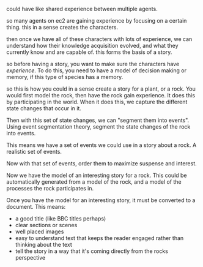 
could have like shared experience between multiple agents.

so many agents on ec2 are gaining experience by focusing on a certain thing. this in a sense creates the characters.

then once we have all of these characters with lots of experience, we can understand how their knowledge acquisition evolved, and what they currently know and are capable of. this forms the basis of a story.

so before having a story, you want to make sure the characters have _experience_. To do this, you need to have a model of decision making or memory, if this type of species has a memory.

so this is how you could in a sense create a story for a plant, or a rock. You would first model the rock, then have the rock gain experience. It does this by participating in the world. When it does this, we capture the different state changes that occur in it.

Then with this set of state changes, we can "segment them into events". Using event segmentation theory, segment the state changes of the rock into events.

This means we have a set of events we could use in a story about a rock. A realistic set of events.

Now with that set of events, order them to maximize suspense and interest.

Now we have the model of an interesting story for a rock. This could be automatically generated from a model of the rock, and a model of the processes the rock participates in.

Once you have the model for an interesting story, it must be converted to a document. This means:

- a good title (like BBC titles perhaps)
- clear sections or scenes
- well placed images
- easy to understand text that keeps the reader engaged rather than thinking about the text
- tell the story in a way that it's coming directly from the rocks perspective
